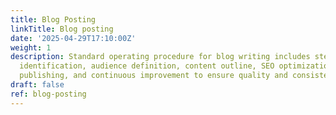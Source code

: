 ```yaml
---
title: Blog Posting
linkTitle: Blog posting
date: '2025-04-29T17:10:00Z'
weight: 1
description: Standard operating procedure for blog writing includes steps for topic
  identification, audience definition, content outline, SEO optimization, editing,
  publishing, and continuous improvement to ensure quality and consistency.
draft: false
ref: blog-posting
---
```



